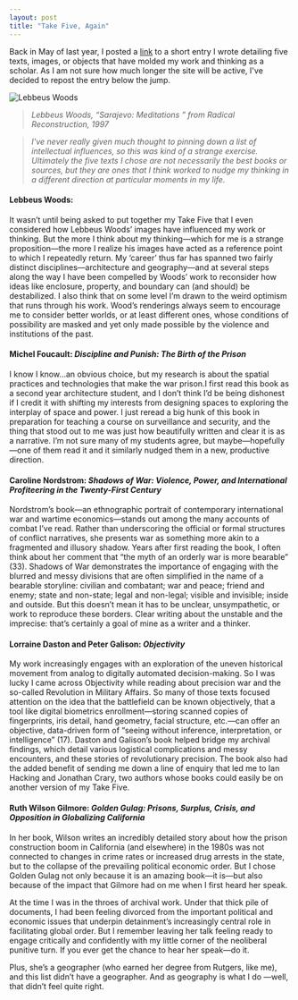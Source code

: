 ```yaml
---
layout: post
title: "Take Five, Again"
---
```


Back in May of last year, I posted a [link](http://rr.proquest.com/2014/05/take-five/) to a short entry I wrote detailing five texts, images, or objects that have molded my work and thinking  as a scholar. As I am not sure how much longer the site will be active, I've decided to repost the entry below the jump.

![Lebbeus Woods](http://rr.proquest.com/wp-content/uploads/2014/04/rtake4.png)

> <cite>Lebbeus Woods, “Sarajevo: Meditations ” from Radical Reconstruction, 1997

<!-- more -->

> *I've never really given much thought to pinning down a list of intellectual influences, so this was kind of a strange exercise. Ultimately the five texts I chose are not necessarily the _best_ books or sources, but they are ones that I think worked to nudge my thinking in a different direction at particular moments in my life.*


#### Lebbeus Woods:

It wasn’t until being asked to put together my Take Five that I even considered how Lebbeus Woods’ images have influenced my work or thinking. But the more I think about my thinking—which for me is a strange proposition—the more I realize his images have acted as a reference point to which I repeatedly return. My ‘career’ thus far has spanned two fairly distinct disciplines—architecture and geography—and at several steps along the way I have been compelled by Woods’ work to reconsider how ideas like enclosure, property, and boundary can (and should) be destabilized. I also think that on some level I’m drawn to the weird optimism that runs through his work. Wood’s renderings always seem to encourage me to consider better worlds, or at least different ones, whose conditions of possibility are masked and yet only made possible by the violence and institutions of the past.



#### Michel Foucault: *Discipline and Punish: The Birth of the Prison*

I know I know…an obvious choice, but my research is about the spatial practices and technologies that make the war prison.I first read this book as a second year architecture student, and I don’t think I’d be being dishonest if I credit it with shifting my interests from designing spaces to exploring the interplay of space and power. I just reread a big hunk of this book in preparation for teaching a course on surveillance and security, and the thing that stood out to me was just how beautifully written and clear it is as a narrative. I’m not sure many of my students agree, but maybe—hopefully—one of them read it and it similarly nudged them in a new, productive direction.



#### Caroline Nordstrom: *Shadows of War: Violence, Power, and International Profiteering in the Twenty-First Century*

Nordstrom’s book—an ethnographic portrait of contemporary international war and wartime economics—stands out among the many accounts of combat I’ve read. Rather than underscoring the official or formal structures of conflict narratives, she presents war as something more akin to a fragmented and illusory shadow. Years after first reading the book, I often think about her comment that “the myth of an orderly war is more bearable” (33). Shadows of War demonstrates the importance of engaging with the blurred and messy divisions that are often simplified in the name of a bearable storyline: civilian and combatant; war and peace; friend and enemy; state and non-state; legal and non-legal; visible and invisible; inside and outside. But this doesn’t mean it has to be unclear, unsympathetic, or work to reproduce these borders. Clear writing about the unstable and the imprecise: that’s certainly a goal of mine as a writer and a thinker.



#### Lorraine Daston and Peter Galison: *Objectivity*

My work increasingly engages with an exploration of the uneven historical movement from analog to digitally automated decision-making. So I was lucky I came across Objectivity while reading about precision war and the so-called Revolution in Military Affairs. So many of those texts focused attention on the idea that the battlefield can be known objectively, that a tool like digital biometrics enrollment—storing scanned copies of fingerprints, iris detail, hand geometry, facial structure, etc.—can offer an objective, data-driven form of “seeing without inference, interpretation, or intelligence” (17). Daston and Galison’s book helped bridge my archival findings, which detail various logistical complications and messy encounters, and these stories of revolutionary precision. The book also had the added benefit of sending me down a line of enquiry that led me to Ian Hacking and Jonathan Crary, two authors whose books could easily be on another version of my Take Five.



#### Ruth Wilson Gilmore: *Golden Gulag: Prisons, Surplus, Crisis, and Opposition in Globalizing California*

In her book, Wilson writes an incredibly detailed story about how the prison construction boom in California (and elsewhere) in the 1980s was not connected to changes in crime rates or increased drug arrests in the state, but to the collapse of the prevailing political economic order. But I chose Golden Gulag not only because it is an amazing book—it is—but also because of the impact that Gilmore had on me when I first heard her speak.

At the time I was in the throes of archival work. Under that thick pile of documents, I had been feeling divorced from the important political and economic issues that underpin detainment’s increasingly central role in facilitating global order. But I remember leaving her talk feeling ready to engage critically and confidently with my little corner of the neoliberal punitive turn. If you ever get the chance to hear her speak—do it.

Plus, she’s a geographer (who earned her degree from Rutgers, like me), and this list didn’t have a geographer. And as geography is what I do —well, that didn’t feel quite right.

